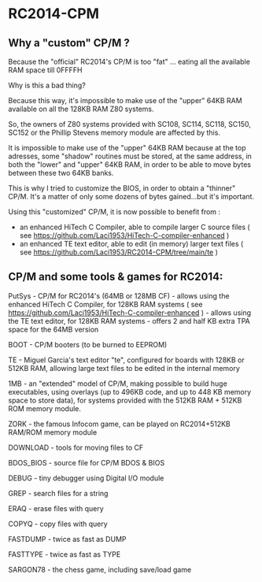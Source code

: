 # RC2014-CPM

Why a "custom" CP/M ?
---------------------

Because the "official" RC2014's CP/M is too "fat" ... eating all the available RAM space till 0FFFFH

Why is this a bad thing?

Because this way, it's impossible to make use of the "upper" 64KB RAM available on all the 128KB RAM Z80 systems.

So, the owners of Z80 systems provided with SC108, SC114, SC118, SC150, SC152 or the Phillip Stevens memory module are affected by this.

It is impossible to make use of the "upper" 64KB RAM because at the top adresses, some "shadow" routines must be stored, at the same address,
in both the "lower" and "upper" 64KB RAM, in order to be able to move bytes between these two 64KB banks.

This is why I tried to customize the BIOS, in order to obtain a "thinner" CP/M.
It's a matter of only some dozens of bytes gained...but it's important.

Using this "customized" CP/M, it is now possible to benefit from :

- an enhanced HiTech C Compiler, able to compile larger C source files ( see https://github.com/Laci1953/HiTech-C-compiler-enhanced )
- an enhanced TE text editor, able to edit (in memory) larger text files ( see https://github.com/Laci1953/RC2014-CPM/tree/main/te )

CP/M and some tools & games for RC2014:
---------------------------------------

PutSys - CP/M for RC2014's (64MB or 128MB CF)
       - allows using the enhanced HiTech C Compiler, for 128KB RAM systems ( see https://github.com/Laci1953/HiTech-C-compiler-enhanced )
       - allows using the TE text editor, for 128KB RAM systems
       - offers 2 and half KB extra TPA space for the 64MB version

BOOT - CP/M booters (to be burned to EEPROM)

TE - Miguel Garcia's text editor "te", configured for boards with 128KB or 512KB RAM, allowing large text files to be edited in the internal memory

1MB - an "extended" model of CP/M, making possible to build huge executables, using overlays (up to 496KB code, and up to 448 KB memory space to store data),
for systems provided with the 512KB RAM + 512KB ROM memory module.

ZORK - the famous Infocom game, can be played on RC2014+512KB RAM/ROM memory module

DOWNLOAD - tools for moving files to CF

BDOS_BIOS - source file for CP/M BDOS & BIOS

DEBUG - tiny debugger using Digital I/O module

GREP - search files for a string

ERAQ - erase files with query

COPYQ - copy files with query

FASTDUMP - twice as fast as DUMP

FASTTYPE - twice as fast as TYPE

SARGON78 - the chess game, including save/load game

